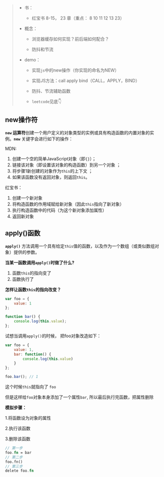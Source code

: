 > * 书：
>
>   * 红宝书 8-15， 23 章（重点： 8 10 11 12 13 23）
>
> * 概念：
>
>   * 浏览器缓存如何实现？前后端如何配合？
>
>   * 防抖和节流
>
> * demo：
>
>   * 实现`js`中的new操作（你实现的命名为NEW）
>
>   * 实现JS方法：call apply bind（CALL，APPLY，BIND）
>
>   * 防抖、节流辅助函数
>
>   * `leetcode`见底👇



## new操作符

**`new` 运算符**创建一个用户定义的对象类型的实例或具有构造函数的内置对象的实例。**`new`** 关键字会进行如下的操作：

MDN:

1. 创建一个空的简单JavaScript对象（即`{}`）；
2. 链接该对象（即设置该对象的构造函数）到另一个对象 ；
3. 将步骤1新创建的对象作为`this`的上下文 ；
4. 如果该函数没有返回对象，则返回`this`。

红宝书：

1. 创建一个新对象
2. 将构造函数的作用域赋给新对象（因此`this`指向了新对象）
3. 执行构造函数中的代码（为这个新对象添加属性）
4. 返回新对象

## apply()函数

 **`apply()`** 方法调用一个具有给定`this`值的函数，以及作为一个数组（或类似数组对象）提供的参数。 

**当某一函数调用`apply()`时做了什么?**

1. 函数`this`的指向变了
2. 函数执行了

**怎样让函数`this`的指向改变？**

```javascript
var foo = {
    value: 1
};

function bar() {
    console.log(this.value);
};
```

试想当调用`apply()`的时候， 把foo对象改造如下：

```jsx
var foo = {
    value: 1,
    bar: function() {
        console.log(this.value)
    }
};

foo.bar(); // 1
```

这个时候`this`就指向了 `foo`

但是这样给`foo`对象本身添加了一个属性`bar`,  所以最后执行完函数，把属性删除

 **模拟步骤：**

 1.将函数设为对象的属性

 2.执行该函数

 3.删除该函数

```rust
// 第一步
foo.fn = bar
// 第二步
foo.fn()
// 第三步
delete foo.fn
```

